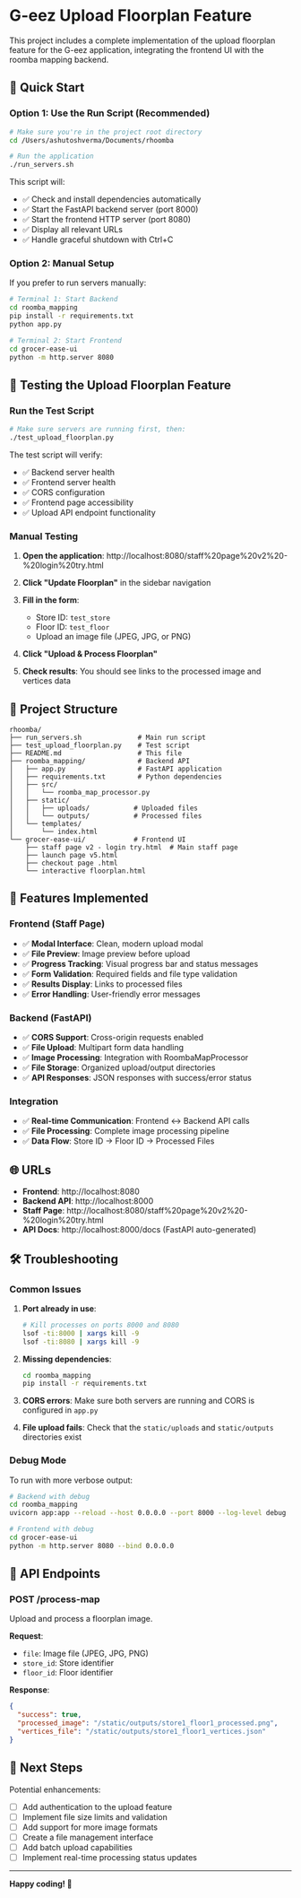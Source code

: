 # G-eez Upload Floorplan Feature

This project includes a complete implementation of the upload floorplan feature for the G-eez application, integrating the frontend UI with the roomba mapping backend.

## 🚀 Quick Start

### Option 1: Use the Run Script (Recommended)

```bash
# Make sure you're in the project root directory
cd /Users/ashutoshverma/Documents/rhoomba

# Run the application
./run_servers.sh
```

This script will:
- ✅ Check and install dependencies automatically
- ✅ Start the FastAPI backend server (port 8000)
- ✅ Start the frontend HTTP server (port 8080)
- ✅ Display all relevant URLs
- ✅ Handle graceful shutdown with Ctrl+C

### Option 2: Manual Setup

If you prefer to run servers manually:

```bash
# Terminal 1: Start Backend
cd roomba_mapping
pip install -r requirements.txt
python app.py

# Terminal 2: Start Frontend  
cd grocer-ease-ui
python -m http.server 8080
```

## 🧪 Testing the Upload Floorplan Feature

### Run the Test Script

```bash
# Make sure servers are running first, then:
./test_upload_floorplan.py
```

The test script will verify:
- ✅ Backend server health
- ✅ Frontend server health  
- ✅ CORS configuration
- ✅ Frontend page accessibility
- ✅ Upload API endpoint functionality

### Manual Testing

1. **Open the application**: http://localhost:8080/staff%20page%20v2%20-%20login%20try.html

2. **Click "Update Floorplan"** in the sidebar navigation

3. **Fill in the form**:
   - Store ID: `test_store`
   - Floor ID: `test_floor`
   - Upload an image file (JPEG, JPG, or PNG)

4. **Click "Upload & Process Floorplan"**

5. **Check results**: You should see links to the processed image and vertices data

## 📁 Project Structure

```
rhoomba/
├── run_servers.sh              # Main run script
├── test_upload_floorplan.py    # Test script
├── README.md                   # This file
├── roomba_mapping/             # Backend API
│   ├── app.py                  # FastAPI application
│   ├── requirements.txt        # Python dependencies
│   ├── src/
│   │   └── roomba_map_processor.py
│   ├── static/
│   │   ├── uploads/           # Uploaded files
│   │   └── outputs/           # Processed files
│   └── templates/
│       └── index.html
└── grocer-ease-ui/            # Frontend UI
    ├── staff page v2 - login try.html  # Main staff page
    ├── launch page v5.html
    ├── checkout page .html
    └── interactive floorplan.html
```

## 🔧 Features Implemented

### Frontend (Staff Page)
- ✅ **Modal Interface**: Clean, modern upload modal
- ✅ **File Preview**: Image preview before upload
- ✅ **Progress Tracking**: Visual progress bar and status messages
- ✅ **Form Validation**: Required fields and file type validation
- ✅ **Results Display**: Links to processed files
- ✅ **Error Handling**: User-friendly error messages

### Backend (FastAPI)
- ✅ **CORS Support**: Cross-origin requests enabled
- ✅ **File Upload**: Multipart form data handling
- ✅ **Image Processing**: Integration with RoombaMapProcessor
- ✅ **File Storage**: Organized upload/output directories
- ✅ **API Responses**: JSON responses with success/error status

### Integration
- ✅ **Real-time Communication**: Frontend ↔ Backend API calls
- ✅ **File Processing**: Complete image processing pipeline
- ✅ **Data Flow**: Store ID → Floor ID → Processed Files

## 🌐 URLs

- **Frontend**: http://localhost:8080
- **Backend API**: http://localhost:8000
- **Staff Page**: http://localhost:8080/staff%20page%20v2%20-%20login%20try.html
- **API Docs**: http://localhost:8000/docs (FastAPI auto-generated)

## 🛠️ Troubleshooting

### Common Issues

1. **Port already in use**:
   ```bash
   # Kill processes on ports 8000 and 8080
   lsof -ti:8000 | xargs kill -9
   lsof -ti:8080 | xargs kill -9
   ```

2. **Missing dependencies**:
   ```bash
   cd roomba_mapping
   pip install -r requirements.txt
   ```

3. **CORS errors**: Make sure both servers are running and CORS is configured in `app.py`

4. **File upload fails**: Check that the `static/uploads` and `static/outputs` directories exist

### Debug Mode

To run with more verbose output:

```bash
# Backend with debug
cd roomba_mapping
uvicorn app:app --reload --host 0.0.0.0 --port 8000 --log-level debug

# Frontend with debug
cd grocer-ease-ui  
python -m http.server 8080 --bind 0.0.0.0
```

## 📝 API Endpoints

### POST /process-map
Upload and process a floorplan image.

**Request**:
- `file`: Image file (JPEG, JPG, PNG)
- `store_id`: Store identifier
- `floor_id`: Floor identifier

**Response**:
```json
{
  "success": true,
  "processed_image": "/static/outputs/store1_floor1_processed.png",
  "vertices_file": "/static/outputs/store1_floor1_vertices.json"
}
```

## 🎯 Next Steps

Potential enhancements:
- [ ] Add authentication to the upload feature
- [ ] Implement file size limits and validation
- [ ] Add support for more image formats
- [ ] Create a file management interface
- [ ] Add batch upload capabilities
- [ ] Implement real-time processing status updates

---

**Happy coding! 🚀** 
